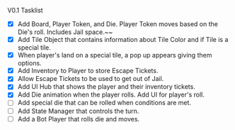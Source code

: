 V0.1 Tasklist
- [x] Add Board, Player Token, and Die. Player Token moves based on the Die's roll. Includes Jail space.~~
- [x] Add Tile Object that contains information about Tile Color and if Tile is a special tile. 
- [x] When player's land on a special tile, a pop up appears giving them options.
- [x] Add Inventory to Player to store Escape Tickets. 
- [x] Allow Escape Tickets to be used to get out of Jail.
- [x] Add UI Hub that shows the player and their inventory tickets.
- [x] Add Die animation when the player rolls. Add UI for player's roll.
- [ ] Add special die that can be rolled when conditions are met.
- [ ] Add State Manager that controls the turn.
- [ ] Add a Bot Player that rolls die and moves.
